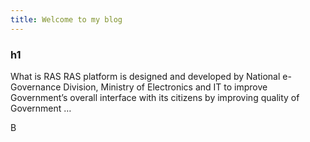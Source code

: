 ```yaml
---
title: Welcome to my blog
---
```


### h1 
What is RAS RAS platform is designed and developed by National e-Governance Division, Ministry of Electronics and IT to improve Government’s overall interface with its citizens by improving quality of Government …

B
